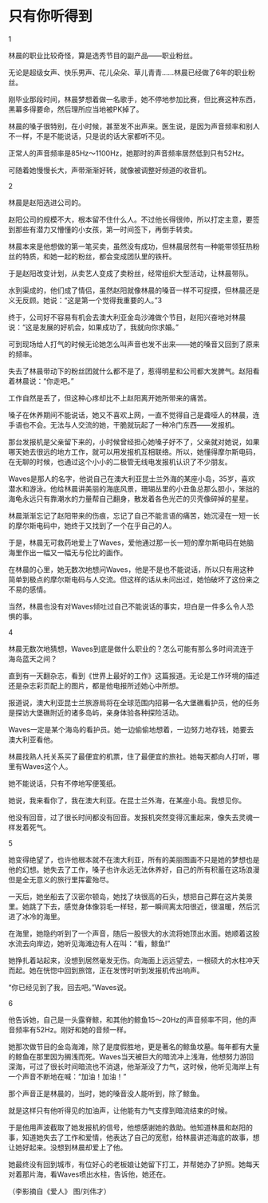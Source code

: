 # 只有你听得到

1 

林晨的职业比较奇怪，算是选秀节目的副产品——职业粉丝。 

无论是超级女声、快乐男声、花儿朵朵、草儿青青……林晨已经做了6年的职业粉丝。 

刚毕业那段时间，林晨梦想着做一名歌手，她不停地参加比赛，但比赛这种东西，黑幕多得要命，然后理所应当地被PK掉了。 

林晨的嗓子很特别，在小时候，甚至发不出声来。医生说，是因为声音频率和别人不一样，不是不能说话，只是说的话大家都听不见。 

正常人的声音频率是85Hz～1100Hz，她那时的声音频率居然低到只有52Hz。 

可随着她慢慢长大，声带渐渐好转，就像被调整好频道的收音机。 

2 

林晨是赵阳选进公司的。 

赵阳公司的规模不大，根本留不住什么人。不过他长得很帅，所以打定主意，要签到那些有潜力又懵懂的小女孩，第一时间签下，再倒手转卖。 

林晨本来是他想做的第一笔买卖，虽然没有成功，但林晨居然有一种能带领狂热粉丝的特质，和她一起的粉丝，都会变成团队里的铁杆。 

于是赵阳改变计划，从卖艺人变成了卖粉丝，经常组织大型活动，让林晨带队。 

水到渠成的，他们成了情侣，虽然赵阳就像林晨的嗓音一样不可捉摸，但林晨还是义无反顾。她说：“这是第一个觉得我重要的人。”3 

终于，公司好不容易有机会去澳大利亚金岛沙滩做个节目，赵阳兴奋地对林晨说：“这是发展的好机会，如果成功了，我就向你求婚。” 

可到现场给人打气的时候无论她怎么叫声音也发不出来——她的嗓音又回到了原来的频率。 

失去了林晨带动下的粉丝团就什么都不是了，惹得明星和公司都大发脾气。赵阳看着林晨说：“你走吧。” 

工作自然是丢了，但这种心疼却比不上赵阳离开她所带来的痛苦。 

嗓子在休养期间不能说话，她又不喜欢上网，一直不觉得自己是聋哑人的林晨，连手语也不会。无法与人交流的她，干脆就玩起了一种冷门东西——发报机。 

那台发报机是父亲留下来的，小时候曾经担心她嗓子好不了，父亲就对她说，如果哪天她去很远的地方工作，就可以用发报机互相联络。所以，她懂得摩尔斯电码，在无聊的时候，也通过这个小小的二极管无线电发报机认识了不少朋友。 

Waves是那人的名字，他说自己在澳大利亚昆士兰外海的某座小岛，35岁，喜欢潜水和游泳。他给林晨讲美丽的海底风景，珊瑚丛里的小丑鱼总那么胆小，笨拙的海龟永远只有靠潮水的力量帮自己翻身，散发着各色光芒的贝壳像碎掉的星星。 

林晨渐渐忘记了赵阳带来的伤痕，忘记了自己不能言语的痛苦，她沉浸在一短一长的摩尔斯电码中，她终于又找到了一个在乎自己的人。 

于是，林晨无可救药地爱上了Waves，爱他通过那一长一短的摩尔斯电码在她脑海里作出一幅又一幅无与伦比的画作。 

在林晨的心里，她无数次地想问Waves，他是不是也不能说话，所以只有用这种简单到极点的摩尔斯电码与人交流。但这样的话从未问出过，她怕破坏了这份来之不易的感情。 

当然，林晨也没有对Waves倾吐过自己不能说话的事实，坦白是一件多么令人恐惧的事。 

4 

林晨无数次地猜想，Waves到底是做什么职业的？怎么可能有那么多时间流连于海岛蓝天之间？ 

直到有一天翻杂志，看到《世界上最好的工作》这篇报道。无论是工作环境的描述还是杂志彩页配上的图片，都是他电报所述她心中所想。 

报道说，澳大利亚昆士兰旅游局将在全球范围内招募一名大堡礁看护员，他的任务是探访大堡礁附近的诸多岛屿，亲身体验各种探险活动。 

Waves一定是某个海岛的看护员。她一边偷偷地想着，一边努力地存钱，她要去澳大利亚看他。 

林晨找熟人托关系买了最便宜的机票，住了最便宜的旅社。她每天都向人打听，哪里有Waves这个人。 

她不能说话，只有不停地写便笺纸。 

她说，我来看你了，我在澳大利亚。在昆士兰外海，在某座小岛。我想见你。 

他没有回音，过了很长时间都没有回音。发报机突然变得沉重起来，像失去灵魂一样发着死气。 

5 

她变得绝望了，也许他根本就不在澳大利亚，所有的美丽图画不只是她的梦想也是他的幻想。她失去了工作，嗓子也许永远无法休养好，自己的所有积蓄在这场浪漫但是全无意义的旅行里挥霍殆尽。 

一天后，她坐船去了汉密尔顿岛，她找了块很高的石头，想把自己葬在这片美景里。她跳了下去，感觉身体像羽毛一样轻，那一瞬间离太阳很近，很温暖，然后沉进了冰冷的海里。 

在海里，她隐约听到了一个声音，随后一股很大的水流将她顶出水面。她顺着这股水流去向岸边，她听见海滩边有人在叫：“看，鲸鱼!” 

她挣扎着站起来，没想到居然毫发无伤。向海面上远远望去，一根硕大的水柱冲天而起。她在恍惚中回到旅馆，正在发愣时听到发报机传出响声。 

“你已经见到了我，回去吧。”Waves说。 

6 

他告诉她，自己是一头露脊鲸，和其他的鲸鱼15～20Hz的声音频率不同，他的声音频率有52Hz。刚好和她的音频一样。 

她那次做节目的金岛海滩，除了是度假胜地，更是著名的鲸鱼坟墓。每年都有大量的鲸鱼在那里因为搁浅而死。Waves当天被巨大的暗流冲上浅海，他想努力游回深海，可过了很长时间暗流也不消退，他渐渐没了力气，这时候，他听见海岸上有一个声音不断地在喊：“加油！加油！” 

那个声音正是林晨的，当时，她的嗓音没人能听到，除了鲸鱼。 

就是这样只有他听得见的加油声，让他能有力气支撑到暗流结束的时候。 

于是他用声波截取了她发报机的信号，他想感谢她的救助。他知道林晨和赵阳的事，知道她失去了工作和爱情，他表达了自己的宽慰，给林晨讲述海底的故事，想让她好起来。没想到林晨却爱上了他。 

她最终没有回到城市，有位好心的老板娘让她留下打工，并帮她办了护照。她每天对着那片海，看Waves喷出水柱，告诉他，她还在。 

（李影摘自《爱人》 图/刘伟才）